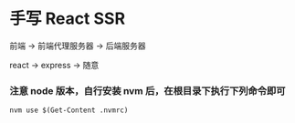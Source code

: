 # 手写 React SSR

前端 -> 前端代理服务器 -> 后端服务器

react -> express -> 随意

### 注意 node 版本，自行安装 nvm 后，在根目录下执行下列命令即可
```shell
nvm use $(Get-Content .nvmrc)
```
